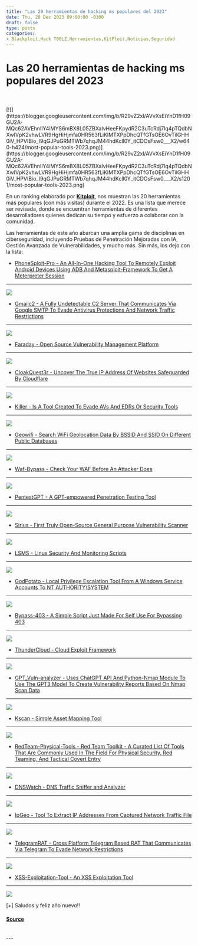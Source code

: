 ```yaml
---
title: "Las 20 herramientas de hacking ms populares del 2023"
date: Thu, 28 Dec 2023 09:00:00 -0300
draft: false
type: posts
categories: 
- Blackploit,Hack T00LZ,Herramientas,KitPloit,Noticias,Seguridad
---
```

# Las 20 herramientas de hacking ms populares del 2023

<br/>

<br/>
[![](https://blogger.googleusercontent.com/img/b/R29vZ2xl/AVvXsEiYnD1fH09GU2A-MQc62AVEhnIlY4iMYS6mBX8L05ZBXaIvHeeFKpydR2C3uTcRdj7Iq4pTQdbNXwIVpK2vhwLVR9HgHiHjmfa0HR563fLiKlMTXPpDhcQTfGTsOE6OvTilGHH0iV_HPVIBio_I9qGJPuGRMTWb7qhqJM44hdKcll0Y_itCDOsFsw0___X2/w640-h424/most-popular-tools-2023.png)](https://blogger.googleusercontent.com/img/b/R29vZ2xl/AVvXsEiYnD1fH09GU2A-MQc62AVEhnIlY4iMYS6mBX8L05ZBXaIvHeeFKpydR2C3uTcRdj7Iq4pTQdbNXwIVpK2vhwLVR9HgHiHjmfa0HR563fLiKlMTXPpDhcQTfGTsOE6OvTilGHH0iV_HPVIBio_I9qGJPuGRMTWb7qhqJM44hdKcll0Y_itCDOsFsw0___X2/s1201/most-popular-tools-2023.png)

  

En un ranking elaborado por [**Kitploit**](https://www.kitploit.com/), nos muestran las 20 herramientas más populares (con más visitas) durante el 2022. Es una lista que merece ser revisada, donde se encuentran herramientas de diferentes desarrolladores quienes dedican su tiempo y esfuerzo a colaborar con la comunidad. 

  

Las herramientas de este año abarcan una amplia gama de disciplinas en ciberseguridad, incluyendo Pruebas de Penetración Mejoradas con IA, Gestión Avanzada de Vulnerabilidades, y mucho más. Sin más, los dejo con la lista:

  

-   [PhoneSploit-Pro - An All-In-One Hacking Tool To Remotely Exploit Android Devices Using ADB And Metasploit-Framework To Get A Meterpreter Session](https://www.kitploit.com/2023/04/phonesploit-pro-all-in-one-hacking-tool.html)
-------------------------------------------------------------------------------------------------------------------------------------------------------------------------------------------------------------------------------------

  

[![](https://blogger.googleusercontent.com/img/b/R29vZ2xl/AVvXsEhKqdKvDhv1ulIcXvIw6I5N_YPcqn5PawuoGY62pj92lK2CU_FkkBHNe4eTOEHBb2_K_qxhqkg50wiQg907Qa__kidft9WqR9RB24NxXSeTIwSi1H3jBUZ0GAlior80On0TU59StXT4gyCwy-AfVx3gtMqv8J7cMNi01xrZ8T4ulIPgZg_z5j6dKjGid2jj/w400-h193/01-PhoneSploit-Pro_8_Screenshot-1-789205.png)](https://blogger.googleusercontent.com/img/b/R29vZ2xl/AVvXsEhKqdKvDhv1ulIcXvIw6I5N_YPcqn5PawuoGY62pj92lK2CU_FkkBHNe4eTOEHBb2_K_qxhqkg50wiQg907Qa__kidft9WqR9RB24NxXSeTIwSi1H3jBUZ0GAlior80On0TU59StXT4gyCwy-AfVx3gtMqv8J7cMNi01xrZ8T4ulIPgZg_z5j6dKjGid2jj/s1600/01-PhoneSploit-Pro_8_Screenshot-1-789205.png)

  

-   [Gmailc2 - A Fully Undetectable C2 Server That Communicates Via Google SMTP To Evade Antivirus Protections And Network Traffic Restrictions](https://www.kitploit.com/2023/02/gmailc2-fully-undetectable-c2-server.html)
----------------------------------------------------------------------------------------------------------------------------------------------------------------------------------------------------------------------------

  

[![](https://blogger.googleusercontent.com/img/b/R29vZ2xl/AVvXsEi0rG76TPGIXnVS8M8dVMTdis-YjONIxnoqpKDthB8_g1SUJMsGAenJlfWT5x5u12t8FcFh3h87F38XPG-HB36aC2FmYi203dKuga-4oc64FifxKGVFav2WqalC2vrD-jN-5xcOh_vvYfYPC_bYhQw9aYfxTTNkkBHRCxO_SfpBZdIgiR0k5a6cmjG5voOL/w400-h139/02-gmailc2_1-751459.png)](https://blogger.googleusercontent.com/img/b/R29vZ2xl/AVvXsEi0rG76TPGIXnVS8M8dVMTdis-YjONIxnoqpKDthB8_g1SUJMsGAenJlfWT5x5u12t8FcFh3h87F38XPG-HB36aC2FmYi203dKuga-4oc64FifxKGVFav2WqalC2vrD-jN-5xcOh_vvYfYPC_bYhQw9aYfxTTNkkBHRCxO_SfpBZdIgiR0k5a6cmjG5voOL/s913/02-gmailc2_1-751459.png)

  

-   [Faraday - Open Source Vulnerability Management Platform](https://www.kitploit.com/2023/02/faraday-open-source-vulnerability.html)
--------------------------------------------------------------------------------------------------------------------------------------

  

[![](https://blogger.googleusercontent.com/img/b/R29vZ2xl/AVvXsEjUkh0GDZ9T_MK4qOYgIalX4ZKcAzB-QeUxd32E9tlWG-mkiBWqJGdSqe6lzh7uQECXoc2h1eINZSnLKM03VotKlnVPhs6Bo0sotnt4haCa-NOMTjM_r_NBCoO3UsAop_RbLcc1dLJ8ThlUTFtbegRLD4Zkp52dl8bbKn-Q3qLiOmS_GeBSY1FdwRPNvzUf/w400-h191/03-faraday_4_manage.png)](https://blogger.googleusercontent.com/img/b/R29vZ2xl/AVvXsEjUkh0GDZ9T_MK4qOYgIalX4ZKcAzB-QeUxd32E9tlWG-mkiBWqJGdSqe6lzh7uQECXoc2h1eINZSnLKM03VotKlnVPhs6Bo0sotnt4haCa-NOMTjM_r_NBCoO3UsAop_RbLcc1dLJ8ThlUTFtbegRLD4Zkp52dl8bbKn-Q3qLiOmS_GeBSY1FdwRPNvzUf/s2880/03-faraday_4_manage.png)

  

-   [CloakQuest3r - Uncover The True IP Address Of Websites Safeguarded By Cloudflare](https://www.kitploit.com/2023/12/cloakquest3r-uncover-true-ip-address-of.html)
---------------------------------------------------------------------------------------------------------------------------------------------------------------------

  

[![](https://blogger.googleusercontent.com/img/b/R29vZ2xl/AVvXsEjONpYcs0gRZDB_C76R2l6bVNBJ9MNXKvDn5koOdEMb9rClJomTjPqEFa9_FXMEiCS98YkBd6AymuNHWO2EjzX2rBWKJmxFP2XSGgHHZvlzYtw7aE3Vwbv85gEM2abPTo4lYbZfPWtpCvMkfIqoZnvTvjx6b8p_aFCzZPhV904pcsNJeEt7yH8uUWkzvXbQ/w400-h366/04-CloakQuest3r_13-776316.png)](https://blogger.googleusercontent.com/img/b/R29vZ2xl/AVvXsEjONpYcs0gRZDB_C76R2l6bVNBJ9MNXKvDn5koOdEMb9rClJomTjPqEFa9_FXMEiCS98YkBd6AymuNHWO2EjzX2rBWKJmxFP2XSGgHHZvlzYtw7aE3Vwbv85gEM2abPTo4lYbZfPWtpCvMkfIqoZnvTvjx6b8p_aFCzZPhV904pcsNJeEt7yH8uUWkzvXbQ/s1192/04-CloakQuest3r_13-776316.png)

  

-   [Killer - Is A Tool Created To Evade AVs And EDRs Or Security Tools](https://www.kitploit.com/2023/06/killer-is-tool-created-to-evade-avs-and.html)
-------------------------------------------------------------------------------------------------------------------------------------------------------

  

[![](https://blogger.googleusercontent.com/img/b/R29vZ2xl/AVvXsEh0klerjXg5uMouYAvIi1C99pv5UOhOY1IJ8lc7KoCOHhGz1sPzUNi3RgQ7iP5Rxy3DHyy1YNG9FYfvFIBy6uFzKhg2iYAULT8NaBJrSLFcljcWn-TNgnexk3CHzvORrZTgpJqZZKpj6oriPM42Ys-MgRh4luGhNSUjVanAWMII87Mkaelr39n-i6QIv2-G/w400-h225/05-Killer_1-701362.png)](https://blogger.googleusercontent.com/img/b/R29vZ2xl/AVvXsEh0klerjXg5uMouYAvIi1C99pv5UOhOY1IJ8lc7KoCOHhGz1sPzUNi3RgQ7iP5Rxy3DHyy1YNG9FYfvFIBy6uFzKhg2iYAULT8NaBJrSLFcljcWn-TNgnexk3CHzvORrZTgpJqZZKpj6oriPM42Ys-MgRh4luGhNSUjVanAWMII87Mkaelr39n-i6QIv2-G/s1600/05-Killer_1-701362.png)

  

-   [Geowifi - Search WiFi Geolocation Data By BSSID And SSID On Different Public Databases](https://www.kitploit.com/2022/03/geowifi-search-wifi-geolocation-data-by.html)
---------------------------------------------------------------------------------------------------------------------------------------------------------------------------

  

[![](https://blogger.googleusercontent.com/img/b/R29vZ2xl/AVvXsEgCRdZk3qpXBbVcUfMZXwk6Y6o27osUXaFs6Agfj15M6QKePVulrFrbSqz65wU5su19h69grcx_JvIFRsFyGfIv8ue_S0l3OaXrMaVOFFjoJdy1FPu59I62_KwogVTpsHgN1moOU1tzIsmUL0V6xMXmVCQboOKWDzmGUpELQa76p2TjgeHCDdqW8Gg8kmzj/w400-h217/06-geowifi_1-739512.png)](https://blogger.googleusercontent.com/img/b/R29vZ2xl/AVvXsEgCRdZk3qpXBbVcUfMZXwk6Y6o27osUXaFs6Agfj15M6QKePVulrFrbSqz65wU5su19h69grcx_JvIFRsFyGfIv8ue_S0l3OaXrMaVOFFjoJdy1FPu59I62_KwogVTpsHgN1moOU1tzIsmUL0V6xMXmVCQboOKWDzmGUpELQa76p2TjgeHCDdqW8Gg8kmzj/s839/06-geowifi_1-739512.png)

  

-   [Waf-Bypass - Check Your WAF Before An Attacker Does](https://www.kitploit.com/2023/03/waf-bypass-check-your-waf-before.html)
---------------------------------------------------------------------------------------------------------------------------------

  

[![](https://blogger.googleusercontent.com/img/b/R29vZ2xl/AVvXsEiMorc2-vyJMSzIIboAesv7uPhPCCq7_nKsn3TVnv5S0FoGKqerId46i42SFeuIR8fhivo1r2GWp-x_9HIYvog8Fbgog3ejjxq9qcvU1rRZFS4ySmaX6rNHihOQvTR9u5VznoPcDBMUo79_lvcZKFoy8FBOSRuJgcPshbsAnSgHVlWxgE0jYMPUxvbqll-1/w400-h310/07-waf-bypass_1-706647.png)](https://blogger.googleusercontent.com/img/b/R29vZ2xl/AVvXsEiMorc2-vyJMSzIIboAesv7uPhPCCq7_nKsn3TVnv5S0FoGKqerId46i42SFeuIR8fhivo1r2GWp-x_9HIYvog8Fbgog3ejjxq9qcvU1rRZFS4ySmaX6rNHihOQvTR9u5VznoPcDBMUo79_lvcZKFoy8FBOSRuJgcPshbsAnSgHVlWxgE0jYMPUxvbqll-1/s1600/07-waf-bypass_1-706647.png)

  

-   [PentestGPT - A GPT-empowered Penetration Testing Tool](https://www.kitploit.com/2023/05/pentestgpt-gpt-empowered-penetration.html)
---------------------------------------------------------------------------------------------------------------------------------------

  

[![](https://blogger.googleusercontent.com/img/b/R29vZ2xl/AVvXsEg09HU2Hd5qNZ57Jye4HduEHYEQSKuc2GIscuRmsSNhQclPBJL-qD_ffDBVAaYWO0qu-2c5QyfTc_9tYV2Z5sCx5Oqbc7I77AGyQSuli_iZXSD7CYt_0Z84Ym-nSY8Olt6kV9qsZ9C4B3Hw6dsKU4TDHg3zVrir1nrUer8FLvRIXxJ67X4p_an2aiLkVWEP/w400-h233/08-PentestGPT.png)](https://blogger.googleusercontent.com/img/b/R29vZ2xl/AVvXsEg09HU2Hd5qNZ57Jye4HduEHYEQSKuc2GIscuRmsSNhQclPBJL-qD_ffDBVAaYWO0qu-2c5QyfTc_9tYV2Z5sCx5Oqbc7I77AGyQSuli_iZXSD7CYt_0Z84Ym-nSY8Olt6kV9qsZ9C4B3Hw6dsKU4TDHg3zVrir1nrUer8FLvRIXxJ67X4p_an2aiLkVWEP/s1228/08-PentestGPT.png)

  

-   [Sirius - First Truly Open-Source General Purpose Vulnerability Scanner](https://www.kitploit.com/2023/10/sirius-first-truly-open-source-general.html)
----------------------------------------------------------------------------------------------------------------------------------------------------------

  

[![](https://blogger.googleusercontent.com/img/b/R29vZ2xl/AVvXsEijL2AcUO4tsyIaDCBpouN9wD3LYcnxXyi7Ab1lxkL57BIh5UD9o2s7GwoEMQCbi4PKTdkBAdCTsXHpRs0iJqFSAkDDzb1VGLj5_BMMnPgCc_RQrePDiYwwp9D44QiAdiO-lDlQztCXLtNGIRPozB0Jrg15o2scFdoYyEF2XlnTwgzMYGW4D-bY_zIitUVa/w400-h214/09-Sirius.png)](https://blogger.googleusercontent.com/img/b/R29vZ2xl/AVvXsEijL2AcUO4tsyIaDCBpouN9wD3LYcnxXyi7Ab1lxkL57BIh5UD9o2s7GwoEMQCbi4PKTdkBAdCTsXHpRs0iJqFSAkDDzb1VGLj5_BMMnPgCc_RQrePDiYwwp9D44QiAdiO-lDlQztCXLtNGIRPozB0Jrg15o2scFdoYyEF2XlnTwgzMYGW4D-bY_zIitUVa/s1733/09-Sirius.png)

  

-   [LSMS - Linux Security And Monitoring Scripts](https://www.kitploit.com/2023/06/lsms-linux-security-and-monitoring.html)
----------------------------------------------------------------------------------------------------------------------------

  

[![](https://blogger.googleusercontent.com/img/b/R29vZ2xl/AVvXsEhyykrJi0TY4xoPsbb_3ZyWHZUO0l1MmisE-dQU23FYYbW1f4_zDK36ggL5ZRji7UsTx2Ao_eOy4aUn0bH9FS_ijY5qmSQnKRn4NB2n1vgVt-ejYGwqw4zmqTKZKVCm-ovj9qUtfYm5liFJacgQ8snH8CoLSZCXenRr9jRv7J_qyiv5xO_EEUgpC3S7HztP/w400-h263/10-h39.png)](https://blogger.googleusercontent.com/img/b/R29vZ2xl/AVvXsEhyykrJi0TY4xoPsbb_3ZyWHZUO0l1MmisE-dQU23FYYbW1f4_zDK36ggL5ZRji7UsTx2Ao_eOy4aUn0bH9FS_ijY5qmSQnKRn4NB2n1vgVt-ejYGwqw4zmqTKZKVCm-ovj9qUtfYm5liFJacgQ8snH8CoLSZCXenRr9jRv7J_qyiv5xO_EEUgpC3S7HztP/s537/10-h39.png)

  

-   [GodPotato - Local Privilege Escalation Tool From A Windows Service Accounts To NT AUTHORITY\\SYSTEM](https://www.kitploit.com/2023/05/godpotato-local-privilege-escalation.html)
-------------------------------------------------------------------------------------------------------------------------------------------------------------------------------------

  

[![](https://blogger.googleusercontent.com/img/b/R29vZ2xl/AVvXsEgR_EDQv2rQMk8HL3YEXW-BZxAlmu9UtpCeXWp6f7yhl3dECU-J7FJsY6wCDmVhZ4sMqzktHCEYzL7QE_Qj6gxNAEjrU49slHeXbM5Be4VAdp20RVQdU93W-uNXVMQAOFWMIhvNmGDWfgnXwSlBT3daaXRtNpx5Kna4OguZqGfAtbuSYN-J_-PzYF8g3aX8/w400-h319/11-GodPotato_2_2-721080.png)](https://blogger.googleusercontent.com/img/b/R29vZ2xl/AVvXsEgR_EDQv2rQMk8HL3YEXW-BZxAlmu9UtpCeXWp6f7yhl3dECU-J7FJsY6wCDmVhZ4sMqzktHCEYzL7QE_Qj6gxNAEjrU49slHeXbM5Be4VAdp20RVQdU93W-uNXVMQAOFWMIhvNmGDWfgnXwSlBT3daaXRtNpx5Kna4OguZqGfAtbuSYN-J_-PzYF8g3aX8/s1600/11-GodPotato_2_2-721080.png)

  

-   [Bypass-403 - A Simple Script Just Made For Self Use For Bypassing 403](https://www.kitploit.com/2023/05/bypass-403-simple-script-just-made-for.html)
---------------------------------------------------------------------------------------------------------------------------------------------------------

  

[![](https://blogger.googleusercontent.com/img/b/R29vZ2xl/AVvXsEhQVfmWv3sTrOyIBhqUYoCkrVshzIg30TFfmCjPxMi2-cy1q06YVogHBTCTDvUKdr9yXyDKoWO6QsnWpfwzPowOAV7JmBAYcv-dEwiHpFE_7QHVIOZ895d2ZwIzXIFtOCDqmPt2INBGRpNmt4ZSx6mnlolMwi7HnJPtmzi7InF4vQG5JIsSD-FmzO18rxd0/w400-h336/12-bypass-403_1_responses-773500.jpeg)](https://blogger.googleusercontent.com/img/b/R29vZ2xl/AVvXsEhQVfmWv3sTrOyIBhqUYoCkrVshzIg30TFfmCjPxMi2-cy1q06YVogHBTCTDvUKdr9yXyDKoWO6QsnWpfwzPowOAV7JmBAYcv-dEwiHpFE_7QHVIOZ895d2ZwIzXIFtOCDqmPt2INBGRpNmt4ZSx6mnlolMwi7HnJPtmzi7InF4vQG5JIsSD-FmzO18rxd0/s876/12-bypass-403_1_responses-773500.jpeg)

  

-   [ThunderCloud - Cloud Exploit Framework](https://www.kitploit.com/2023/03/thundercloud-cloud-exploit-framework.html)
------------------------------------------------------------------------------------------------------------------------

  

[![](https://blogger.googleusercontent.com/img/b/R29vZ2xl/AVvXsEjQM_yPE6ntV9JTpFwBOxeJk0kpfiLOUumSwK-aonXpC6pxc1SCrvPuoUqNrJkKYthhGusHz_mUpA6_a0tXtSxof1D-g5uiM5KUOsdckFa512d3kRtpSo_3HC3SOdTNHzXYwa9bqSqnys-UuXvzrFaW1IoNCTfhbiae-Mj0ggGC2mzddaVUAbydNaT-ggpH/w400-h300/13-ThunderCloud.png)](https://blogger.googleusercontent.com/img/b/R29vZ2xl/AVvXsEjQM_yPE6ntV9JTpFwBOxeJk0kpfiLOUumSwK-aonXpC6pxc1SCrvPuoUqNrJkKYthhGusHz_mUpA6_a0tXtSxof1D-g5uiM5KUOsdckFa512d3kRtpSo_3HC3SOdTNHzXYwa9bqSqnys-UuXvzrFaW1IoNCTfhbiae-Mj0ggGC2mzddaVUAbydNaT-ggpH/s1004/13-ThunderCloud.png)

  

-   [GPT\_Vuln-analyzer - Uses ChatGPT API And Python-Nmap Module To Use The GPT3 Model To Create Vulnerability Reports Based On Nmap Scan Data](https://www.kitploit.com/2023/03/gptvuln-analyzer-uses-chatgpt-api-and.html)
-----------------------------------------------------------------------------------------------------------------------------------------------------------------------------------------------------------------------------

  

[![](https://blogger.googleusercontent.com/img/b/R29vZ2xl/AVvXsEgWEnmgyJv6dU0kTR07O6TB2-N2JL7Sz4GMa1sXjkS6IxPqBdBgC1D5EPmyur8iZtJhFMyZLMGm1Xxl-HCNr7q5JNcyTiYnfhI8vYzxlX-Wz40dzh0CgohyXQ4rLlF9PZHPKmuMaOfBMvhoNMF7S2XqCLfIazRYORD45aM0mLGuLg813QuhYUAm8tsalGq1/w400-h225/14-chatgpt_hack.jpeg)](https://blogger.googleusercontent.com/img/b/R29vZ2xl/AVvXsEgWEnmgyJv6dU0kTR07O6TB2-N2JL7Sz4GMa1sXjkS6IxPqBdBgC1D5EPmyur8iZtJhFMyZLMGm1Xxl-HCNr7q5JNcyTiYnfhI8vYzxlX-Wz40dzh0CgohyXQ4rLlF9PZHPKmuMaOfBMvhoNMF7S2XqCLfIazRYORD45aM0mLGuLg813QuhYUAm8tsalGq1/s1920/14-chatgpt_hack.jpeg)

  

-   [Kscan - Simple Asset Mapping Tool](https://www.kitploit.com/2023/01/kscan-simple-asset-mapping-tool.html)
--------------------------------------------------------------------------------------------------------------

  

[![](https://blogger.googleusercontent.com/img/b/R29vZ2xl/AVvXsEhwzdicwcROOmnMTQN-TlFeDNlyb1gnSAR9K96UNsi1TamMRNypRlXjGs4zkXgP_Go_hCqW18i9i-rp_qY5FEuw4TSSQdkZ2RSi30C06f68wewAvjM5wGpvFhPQTnqHiBUIxwwBNanXOEwXoczlgWXOHPo4SiSBWoy4ldGrbDLq8N-CKLdEG9fBlTln2kE4/w400-h189/15-kscan_8-774852.png)](https://blogger.googleusercontent.com/img/b/R29vZ2xl/AVvXsEhwzdicwcROOmnMTQN-TlFeDNlyb1gnSAR9K96UNsi1TamMRNypRlXjGs4zkXgP_Go_hCqW18i9i-rp_qY5FEuw4TSSQdkZ2RSi30C06f68wewAvjM5wGpvFhPQTnqHiBUIxwwBNanXOEwXoczlgWXOHPo4SiSBWoy4ldGrbDLq8N-CKLdEG9fBlTln2kE4/s1315/15-kscan_8-774852.png)

  

-   [RedTeam-Physical-Tools - Red Team Toolkit - A Curated List Of Tools That Are Commonly Used In The Field For Physical Security, Red Teaming, And Tactical Covert Entry](https://www.kitploit.com/2023/03/redteam-physical-tools-red-team-toolkit.html)
----------------------------------------------------------------------------------------------------------------------------------------------------------------------------------------------------------------------------------------------------------

  

[![](https://blogger.googleusercontent.com/img/b/R29vZ2xl/AVvXsEiVEss8NeY0Dfecg_y5kjJZk78TmSP1bSWO-iHzgRACORaHN7FJQwytsMLcxcN0rJ5EoIeQMyHardmz7p1dBs_3z4QNY0BqtzNIkMd155Aneauyfxrg-Qrfisl3L1JKkodEPs1gFeyBq6ecUxRzIvh4khdYmjh8o2GB4ZBmPGKdaLdsjyZ-VAo6wkB5aX2Y/w400-h190/16-RedTeam-Physical-Tools_1-761767.jpeg)](https://blogger.googleusercontent.com/img/b/R29vZ2xl/AVvXsEiVEss8NeY0Dfecg_y5kjJZk78TmSP1bSWO-iHzgRACORaHN7FJQwytsMLcxcN0rJ5EoIeQMyHardmz7p1dBs_3z4QNY0BqtzNIkMd155Aneauyfxrg-Qrfisl3L1JKkodEPs1gFeyBq6ecUxRzIvh4khdYmjh8o2GB4ZBmPGKdaLdsjyZ-VAo6wkB5aX2Y/s1454/16-RedTeam-Physical-Tools_1-761767.jpeg)

  

-   [DNSWatch - DNS Traffic Sniffer and Analyzer](https://www.kitploit.com/2023/08/dnswatch-dns-traffic-sniffer-and.html)
-------------------------------------------------------------------------------------------------------------------------

  

[![](https://blogger.googleusercontent.com/img/b/R29vZ2xl/AVvXsEjfdQzSJLqJItAyO5-zKll07vltpiZb3RA7ErWl-OwEGcTfHpvrmsx-3C56dazVd-vjLU7BQg-iWcu_gYFY8OU8YnXYk_XKYJM8HVM_UvVot4ixjfQT_Atq9KNBJUapBubSE0AvaR7fWfeq-loJhVs35KebKq0uO6BgniTHtkLMRHHTiCbFS1skZ9v2QBu1/w400-h228/17-DNSWatch_1_dnswatch-721786.png)](https://blogger.googleusercontent.com/img/b/R29vZ2xl/AVvXsEjfdQzSJLqJItAyO5-zKll07vltpiZb3RA7ErWl-OwEGcTfHpvrmsx-3C56dazVd-vjLU7BQg-iWcu_gYFY8OU8YnXYk_XKYJM8HVM_UvVot4ixjfQT_Atq9KNBJUapBubSE0AvaR7fWfeq-loJhVs35KebKq0uO6BgniTHtkLMRHHTiCbFS1skZ9v2QBu1/s1547/17-DNSWatch_1_dnswatch-721786.png)

  

-   [IpGeo - Tool To Extract IP Addresses From Captured Network Traffic File](https://www.kitploit.com/2023/02/ipgeo-tool-to-extract-ip-addresses-from.html)
------------------------------------------------------------------------------------------------------------------------------------------------------------

  

[![](https://blogger.googleusercontent.com/img/b/R29vZ2xl/AVvXsEhCBIxwU9aM09siADkH-9ZWeEyOIsbxvg8TgTwPY1fmCVKbHVyeNFp5ezTGEyfFOltkGPcUSNpHaKxlAn6Cj1QF9tP2pZoK0mGOjQWaH3rYPfXa0ChdhGXJ-lZ0gI4QDUon3zptITBIKcohFdzSNjGan_O0RztOAuOzq2rwkzXzgZb7m7l4LeJtA4ujA6gr/w400-h230/18-IpGeo_1-757055.png)](https://blogger.googleusercontent.com/img/b/R29vZ2xl/AVvXsEhCBIxwU9aM09siADkH-9ZWeEyOIsbxvg8TgTwPY1fmCVKbHVyeNFp5ezTGEyfFOltkGPcUSNpHaKxlAn6Cj1QF9tP2pZoK0mGOjQWaH3rYPfXa0ChdhGXJ-lZ0gI4QDUon3zptITBIKcohFdzSNjGan_O0RztOAuOzq2rwkzXzgZb7m7l4LeJtA4ujA6gr/s813/18-IpGeo_1-757055.png)

  

-   [TelegramRAT - Cross Platform Telegram Based RAT That Communicates Via Telegram To Evade Network Restrictions](https://www.kitploit.com/2023/07/telegramrat-cross-platform-telegram.html)
---------------------------------------------------------------------------------------------------------------------------------------------------------------------------------------------

  

[![](https://blogger.googleusercontent.com/img/b/R29vZ2xl/AVvXsEjAZvUymlpE84FT4CtototxjFZ3Rk1XhYXeneflO16PxV7WhsgNfeCaTy1xmCMrbRGk0oWW4an_JV7vbUuyUHCZ8KmEZ85CHG6DuPFZuAtjB92INXCdXTzC5DSRdS6UVZZbXcpnJzv6oVE2Yx7bQdvrBOJ-OoYeemQK5dHfI9W7xIAbsy6wYL1ElDx7KnV7/w400-h131/19-TelegramRAT_1-715463.png)](https://blogger.googleusercontent.com/img/b/R29vZ2xl/AVvXsEjAZvUymlpE84FT4CtototxjFZ3Rk1XhYXeneflO16PxV7WhsgNfeCaTy1xmCMrbRGk0oWW4an_JV7vbUuyUHCZ8KmEZ85CHG6DuPFZuAtjB92INXCdXTzC5DSRdS6UVZZbXcpnJzv6oVE2Yx7bQdvrBOJ-OoYeemQK5dHfI9W7xIAbsy6wYL1ElDx7KnV7/s666/19-TelegramRAT_1-715463.png)

  

-   [XSS-Exploitation-Tool - An XSS Exploitation Tool](https://www.kitploit.com/2023/06/xss-exploitation-tool-xss-exploitation.html)
------------------------------------------------------------------------------------------------------------------------------------

  

[![](https://blogger.googleusercontent.com/img/b/R29vZ2xl/AVvXsEj9pUZOp2XpKwtVA32johjUd6SEmZWV89nCR_el-CC-QleLBSGvUuXPwoxXSuPk83HlVjzfR22PsV1bY_uG6ZgXDUT-twX7FjGTHaHevDhEZ4uyYrm8DZ0UAVLd5sgokclXKrm9mzLmyzXXb_QxlbTSUV786opW7cEn_8tu2TzLoKXLwXM6-geUPle-iSbw/w400-h176/20-XSS-Exploitation-Tool_2_details_browser-785872.png)](https://blogger.googleusercontent.com/img/b/R29vZ2xl/AVvXsEj9pUZOp2XpKwtVA32johjUd6SEmZWV89nCR_el-CC-QleLBSGvUuXPwoxXSuPk83HlVjzfR22PsV1bY_uG6ZgXDUT-twX7FjGTHaHevDhEZ4uyYrm8DZ0UAVLd5sgokclXKrm9mzLmyzXXb_QxlbTSUV786opW7cEn_8tu2TzLoKXLwXM6-geUPle-iSbw/s1600/20-XSS-Exploitation-Tool_2_details_browser-785872.png)

  

  

  

\[+\] Saludos y feliz año nuevo!!

#### [Source](http://www.blackploit.com/2023/12/las-20-herramientas-de-hacking-mas.html)

<br/>
---
